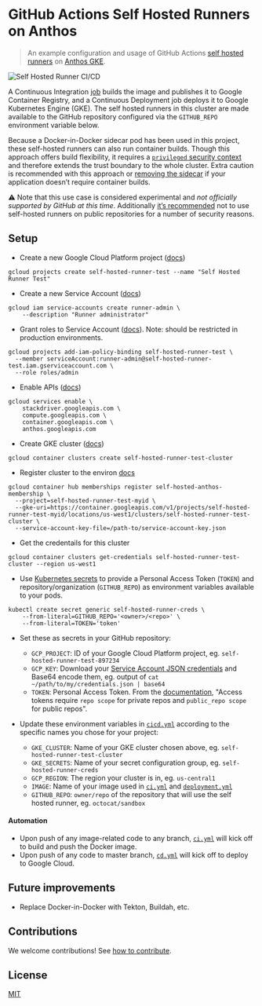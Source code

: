 # GitHub Actions Self Hosted Runners on Anthos

> An example configuration and usage of GitHub Actions [self hosted runners](https://help.github.com/en/actions/hosting-your-own-runners/about-self-hosted-runners) on [Anthos GKE](https://cloud.google.com/anthos/gke).

![Self Hosted Runner CI/CD ](https://github.com/github-developer/self-hosted-runners-anthos/workflows/.github/workflows/cicd.yml/badge.svg)

A Continuous Integration [job](https://help.github.com/en/actions/reference/workflow-syntax-for-github-actions#jobs) builds the image and publishes it to Google Container Registry, and a Continuous Deployment job deploys it to Google Kubernetes Engine (GKE). The self hosted runners in this cluster are made available to the GitHub repository configured via the `GITHUB_REPO` environment variable below.

Because a Docker-in-Docker sidecar pod has been used in this project, these self-hosted runners can also run container builds. Though this approach offers build flexibility, it requires a [`privileged` security context](https://github.com/github-developer/self-hosted-runners-anthos/blob/cb2ee160def13ec3fff256ea43804cafe9fb7e20/deployment.yml#L55) and therefore extends the trust boundary to the whole cluster. Extra caution is recommended with this approach or [removing the sidecar](https://github.com/github-developer/self-hosted-runners-anthos/blob/cb2ee160def13ec3fff256ea43804cafe9fb7e20/deployment.yml#L45) if your application doesn’t require container builds.

⚠️ Note that this use case is considered experimental and _not officially supported by GitHub at this time_. Additionally [it’s recommended](https://docs.github.com/en/actions/hosting-your-own-runners/about-self-hosted-runners) not to use self-hosted runners on public repositories for a number of security reasons. 

## Setup

* Create a new Google Cloud Platform project ([docs](https://cloud.google.com/sdk/gcloud/reference/projects/create))

```
gcloud projects create self-hosted-runner-test --name "Self Hosted Runner Test"
```

* Create a new Service Account ([docs](https://cloud.google.com/iam/docs/creating-managing-service-accounts))

```
gcloud iam service-accounts create runner-admin \
    --description "Runner administrator"
```

* Grant roles to Service Account ([docs](https://cloud.google.com/iam/docs/granting-roles-to-service-accounts)). Note: should be restricted in production environments.

```
gcloud projects add-iam-policy-binding self-hosted-runner-test \
  --member serviceAccount:runner-admin@self-hosted-runner-test.iam.gserviceaccount.com \
  --role roles/admin
```

* Enable APIs ([docs](https://cloud.google.com/endpoints/docs/openapi/enable-api))

```
gcloud services enable \
    stackdriver.googleapis.com \
    compute.googleapis.com \
    container.googleapis.com \
    anthos.googleapis.com
```

* Create GKE cluster ([docs](https://cloud.google.com/kubernetes-engine/docs/how-to/creating-a-cluster))

```
gcloud container clusters create self-hosted-runner-test-cluster
```

* Register cluster to the environ [docs](https://cloud.google.com/anthos/docs/setup/cloud#gcloud)
```
gcloud container hub memberships register self-hosted-anthos-membership \
  --project=self-hosted-runner-test-myid \
  --gke-uri=https://container.googleapis.com/v1/projects/self-hosted-runner-test-myid/locations/us-west1/clusters/self-hosted-runner-test-cluster \
  --service-account-key-file=/path-to/service-account-key.json
```

* Get the credentails for this cluster
```
gcloud container clusters get-credentials self-hosted-runner-test-cluster --region us-west1
```

* Use [Kubernetes secrets](https://kubernetes.io/docs/concepts/configuration/secret/) to provide a Personal Access Token (`TOKEN`) and repository/organization (`GITHUB_REPO`) as environment variables available to your pods.

```
kubectl create secret generic self-hosted-runner-creds \
    --from-literal=GITHUB_REPO='<owner>/<repo>' \
    --from-literal=TOKEN='token'
```

* Set these as secrets in your GitHub repository:
  * `GCP_PROJECT`: ID of your Google Cloud Platform project, eg. `self-hosted-runner-test-897234`
  * `GCP_KEY`: Download your [Service Account JSON credentials](https://cloud.google.com/iam/docs/creating-managing-service-account-keys) and Base64 encode them, eg. output of `cat ~/path/to/my/credentials.json | base64`
  * `TOKEN`: Personal Access Token. From the [documentation](https://developer.github.com/v3/actions/self_hosted_runners/), "Access tokens require `repo scope` for private repos and `public_repo scope` for public repos".

* Update these environment variables in [`cicd.yml`](.github/workflows/cicd.yml) according to the specific names you chose for your project:
  * `GKE_CLUSTER`: Name of your GKE cluster chosen above, eg. `self-hosted-runner-test-cluster`
  * `GKE_SECRETS`: Name of your secret configuration group, eg. `self-hosted-runner-creds`
  * `GCP_REGION`: The region your cluster is in, eg. `us-central1`
  * `IMAGE`: Name of your image used in [`ci.yml`](.github/workflows/ci.yml) and [`deployment.yml`](.github/workflows/deployment.yml)
  * `GITHUB_REPO`: `owner/repo` of the repository that will use the self hosted runner, eg. `octocat/sandbox`

#### Automation
* Upon push of any image-related code to any branch, [`ci.yml`](.github/workflows/ci.yml) will kick off to build and push the Docker image.
* Upon push of any code to master branch, [`cd.yml`](.github/workflows/cd.yml) will kick off to deploy to Google Cloud.

## Future improvements
* Replace Docker-in-Docker with Tekton, Buildah, etc.

## Contributions

We welcome contributions! See [how to contribute](CONTRIBUTING.md).

## License

[MIT](LICENSE)
